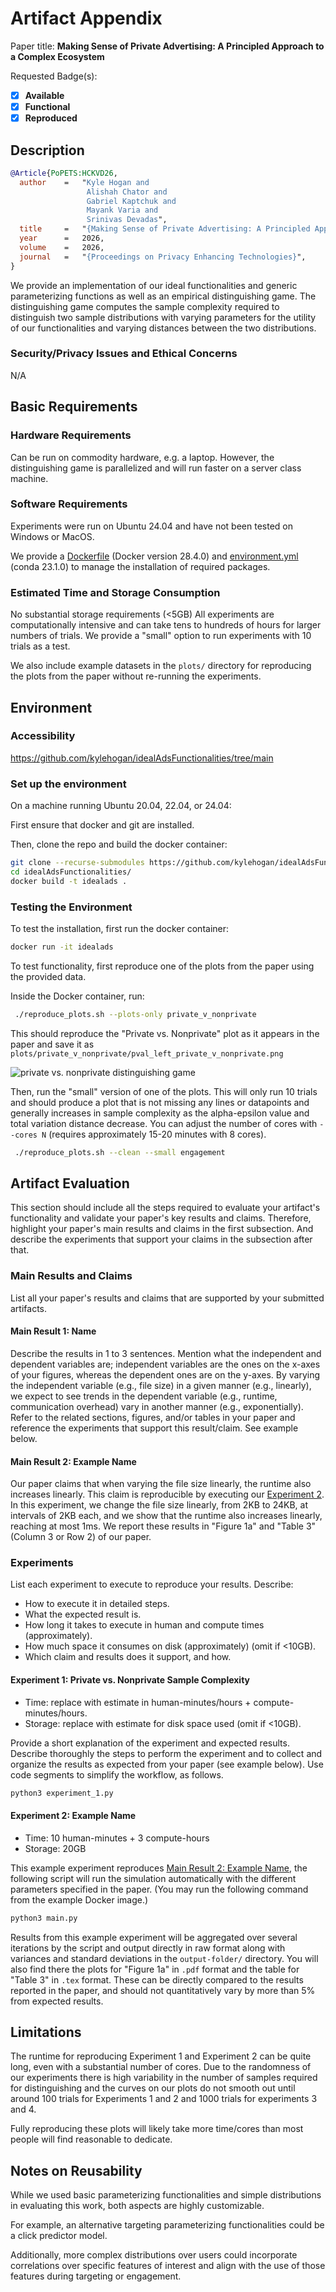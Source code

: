 # Artifact Appendix

Paper title: **Making Sense of Private Advertising: A Principled Approach to a Complex Ecosystem**

Requested Badge(s):
  - [x] **Available**
  - [x] **Functional**
  - [x] **Reproduced**

## Description

```bibtex
@Article{PoPETS:HCKVD26,
  author    =   "Kyle Hogan and
                 Alishah Chator and
                 Gabriel Kaptchuk and
                 Mayank Varia and
                 Srinivas Devadas",
  title     =   "{Making Sense of Private Advertising: A Principled Approach to a Complex Ecosystem}",
  year      =   2026,
  volume    =   2026,
  journal   =   "{Proceedings on Privacy Enhancing Technologies}",
}
```

We provide an implementation of our ideal functionalities and generic parameterizing functions as well as an empirical distinguishing game. 
The distinguishing game computes the sample complexity required to distinguish two sample distributions with varying parameters for the utility of our functionalities and varying distances between the two distributions. 

### Security/Privacy Issues and Ethical Concerns

N/A

## Basic Requirements

### Hardware Requirements 

Can be run on commodity hardware, e.g. a laptop. However, the distinguishing game is parallelized and will run faster on a server class machine.

### Software Requirements

Experiments were run on Ubuntu 24.04 and have not been tested on Windows or MacOS.

We provide a [Dockerfile](./Dockerfile) (Docker version 28.4.0) and [environment.yml](./environment.yml) (conda 23.1.0) to manage the installation of required packages.


### Estimated Time and Storage Consumption 

No substantial storage requirements (<5GB)
All experiments are computationally intensive and can take tens to hundreds of hours for larger numbers of trials. We provide a "small" option to run experiments with 10 trials as a test.

We also include example datasets in the `plots/` directory for reproducing the plots from the paper without re-running the experiments.

## Environment 

### Accessibility 

https://github.com/kylehogan/idealAdsFunctionalities/tree/main

### Set up the environment

On a machine running Ubuntu 20.04, 22.04, or 24.04:

First ensure that docker and git are installed.

Then, clone the repo and build the docker container:

```bash
git clone --recurse-submodules https://github.com/kylehogan/idealAdsFunctionalities.git
cd idealAdsFunctionalities/
docker build -t idealads .
```

### Testing the Environment

To test the installation, first run the docker container:

```bash
docker run -it idealads
```

To test functionality, first reproduce one of the plots from the paper using the provided data.

Inside the Docker container, run:

```bash
 ./reproduce_plots.sh --plots-only private_v_nonprivate
```

This should reproduce the "Private vs. Nonprivate" plot as it appears in the paper and save it as `plots/private_v_nonprivate/pval_left_private_v_nonprivate.png`

![private vs. nonprivate distinguishing game](plots/private_v_nonprivate/pval_left_private_v_nonprivate.png "Private vs. Nonprivate Distinguishing Game")

Then, run the "small" version of one of the plots. This will only run 10 trials and should produce a plot that is not missing any lines or datapoints and generally increases in sample complexity as the alpha-epsilon value and total variation distance decrease. You can adjust the number of cores with `--cores N` (requires approximately 15-20 minutes with 8 cores).

```bash
 ./reproduce_plots.sh --clean --small engagement
```

## Artifact Evaluation

This section should include all the steps required to evaluate your artifact's
functionality and validate your paper's key results and claims. Therefore,
highlight your paper's main results and claims in the first subsection. And
describe the experiments that support your claims in the subsection after that.

### Main Results and Claims

List all your paper's results and claims that are supported by your submitted
artifacts.

#### Main Result 1: Name

Describe the results in 1 to 3 sentences. Mention what the independent and
dependent variables are; independent variables are the ones on the x-axes of
your figures, whereas the dependent ones are on the y-axes. By varying the
independent variable (e.g., file size) in a given manner (e.g., linearly), we
expect to see trends in the dependent variable (e.g., runtime, communication
overhead) vary in another manner (e.g., exponentially). Refer to the related
sections, figures, and/or tables in your paper and reference the experiments
that support this result/claim. See example below.

#### Main Result 2: Example Name

Our paper claims that when varying the file size linearly, the runtime also
increases linearly. This claim is reproducible by executing our
[Experiment 2](#experiment-2-example-name). In this experiment, we change the
file size linearly, from 2KB to 24KB, at intervals of 2KB each, and we show that
the runtime also increases linearly, reaching at most 1ms. We report these
results in "Figure 1a" and "Table 3" (Column 3 or Row 2) of our paper.

### Experiments
List each experiment to execute to reproduce your results. Describe:
 - How to execute it in detailed steps.
 - What the expected result is.
 - How long it takes to execute in human and compute times (approximately).
 - How much space it consumes on disk (approximately) (omit if <10GB).
 - Which claim and results does it support, and how.

#### Experiment 1: Private vs. Nonprivate Sample Complexity
- Time: replace with estimate in human-minutes/hours + compute-minutes/hours.
- Storage: replace with estimate for disk space used (omit if <10GB).

Provide a short explanation of the experiment and expected results. Describe
thoroughly the steps to perform the experiment and to collect and organize the
results as expected from your paper (see example below). Use code segments to
simplify the workflow, as follows.

```bash
python3 experiment_1.py
```

#### Experiment 2: Example Name

- Time: 10 human-minutes + 3 compute-hours
- Storage: 20GB

This example experiment reproduces
[Main Result 2: Example Name](#main-result-2-example-name), the following script
will run the simulation automatically with the different parameters specified in
the paper. (You may run the following command from the example Docker image.)

```bash
python3 main.py
```

Results from this example experiment will be aggregated over several iterations
by the script and output directly in raw format along with variances and
standard deviations in the `output-folder/` directory. You will also find there
the plots for "Figure 1a" in `.pdf` format and the table for "Table 3" in `.tex`
format. These can be directly compared to the results reported in the paper, and
should not quantitatively vary by more than 5% from expected results.


## Limitations 

The runtime for reproducing Experiment 1 and Experiment 2 can be quite long, even with a substantial number of cores. Due to the randomness of our experiments there is high variability in the number of samples required for distinguishing and the curves on our plots do not smooth out until around 100 trials for Experiments 1 and 2 and 1000 trials for experiments 3 and 4. 

Fully reproducing these plots will likely take more time/cores than most people will find reasonable to dedicate. 

## Notes on Reusability 

While we used basic parameterizing functionalities and simple distributions in evaluating this work, both aspects are highly customizable.

For example, an alternative targeting parameterizing functionalities could be a click predictor model.

Additionally, more complex distributions over users could incorporate correlations over specific features of interest and align with the use of those features during targeting or engagement.